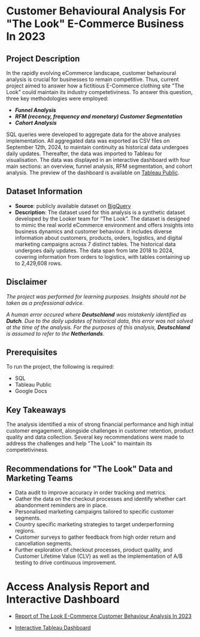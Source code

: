 # Customer Behavioural Analysis For "The Look" E-Commerce Business In 2023

## Project Description
In the rapidly evolving eCommerce landscape, customer behavioural analysis is crucial for businesses to remain competitive. Thus, current project aimed to answer how a fictitious E-Commerce clothing site "The Look" could maintain its industry competetiviness. To answer this question, three key methodologies were employed:   
- **_Funnel Analysis_**  
- **_RFM (recency, frequency and monetary) Customer Segmentation_**  
- **_Cohort Analysis_**  

SQL queries were developed to aggregate data for the above analyses implementation. All aggregated data was exported as CSV files on September 12th, 2024, to maintain continuity as historical data undergoes daily updates. Thereafter, the data was imported to Tableau  for visualisation. The data was displayed in an interactive dashboard with four main sections: an overview, funnel analysis, RFM segmentation, and cohort analysis. The preview of the dashboard is available on [Tableau Public](https://public.tableau.com/views/TheLookEcommerceCustomerBehaviourIn2023/OVERVIEW?:language=en-GB&:sid=&:redirect=auth&:display_count=n&:origin=viz_share_link).   


## Dataset Information
- **Source**: publicly available dataset on [BigQuery](https://console.cloud.google.com/marketplace/product/bigquery-public-data/thelook-ecommerce?project=gabriele-transfer)  
- **Description**: The dataset used for this analysis is a synthetic dataset developed by the Looker team for “The Look”. The dataset is designed to mimic the real world eCommerce environment and offers insights into business dynamics and customer behaviour. It includes diverse information about customers, products, orders, logistics, and digital marketing campaigns across 7 distinct tables. The historical data undergoes daily updates. The data span from late 2018 to 2024, covering information from orders to logistics, with tables containing up to  2,429,608 rows.  

## Disclaimer
_The project was performed for learning purposes. Insights should not be taken as a professional advice._  

_A human error occured where **Deutschland** was mistakenly identified as **Dutch**. Due to the daily updates of historical data, this error was not solved at the time of the analysis. For the purposes of this analysis, **Deutschland** is assumed to refer to the **Netherlands**._  

## Prerequisites
To run the project, the following is required:  
- SQL  
- Tableau Public  
- Google Docs  

## Key Takeaways
The analysis identified a mix of strong financial performance and high initial customer engagement, alongside challenges in customer retention, product quality and data collection. Several key recommendations were made to address the challenges and help "The Look" to maintain its competetiviness.  

## Recommendations for "The Look" Data and Marketing Teams
- Data audit to improve accuracy in order tracking and metrics.  
- Gather the data on the checkout processes and identify whether cart abandonment reminders are in place.  
- Personalised marketing campaigns tailored to specific customer segments.  
- Country specific marketing strategies to target underperforming regions.  
- Customer surveys to gather feedback from high order return and cancellation segments.  
- Further exploration of checkout processes, product quality, and Customer Lifetime Value (CLV) as well as the implementation of A/B testing to drive continuous improvement.  

# Access Analysis Report and Interactive Dashboard

- [Report of The Look E-Commerce Customer Behaviour Analysis In 2023](https://docs.google.com/document/d/15aqCreWAeGGJLCL5gSx_dJ5vmc1XNrrN-hocH_Z540k/edit?usp=sharing)  

- [Interactive Tableau Dashboard](https://public.tableau.com/views/TheLookEcommerceCustomerBehaviourIn2023/OVERVIEW?:language=en-GB&:sid=&:redirect=auth&:display_count=n&:origin=viz_share_link)  
